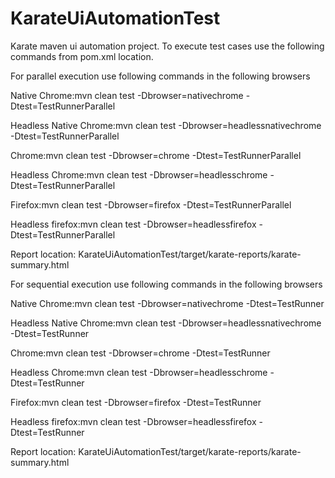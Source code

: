 # KarateUiAutomationTest

Karate maven ui automation project. To execute test cases use the following commands from pom.xml location.

For parallel execution use following commands in the following  browsers

Native Chrome:mvn clean test -Dbrowser=nativechrome -Dtest=TestRunnerParallel

Headless Native Chrome:mvn clean test -Dbrowser=headlessnativechrome -Dtest=TestRunnerParallel

Chrome:mvn clean test -Dbrowser=chrome -Dtest=TestRunnerParallel

Headless Chrome:mvn clean test -Dbrowser=headlesschrome -Dtest=TestRunnerParallel

Firefox:mvn clean test -Dbrowser=firefox -Dtest=TestRunnerParallel

Headless firefox:mvn clean test -Dbrowser=headlessfirefox -Dtest=TestRunnerParallel

Report location: KarateUiAutomationTest/target/karate-reports/karate-summary.html

For sequential execution use following commands in the following  browsers

Native Chrome:mvn clean test -Dbrowser=nativechrome -Dtest=TestRunner

Headless Native Chrome:mvn clean test -Dbrowser=headlessnativechrome -Dtest=TestRunner

Chrome:mvn clean test -Dbrowser=chrome -Dtest=TestRunner

Headless Chrome:mvn clean test -Dbrowser=headlesschrome -Dtest=TestRunner

Firefox:mvn clean test -Dbrowser=firefox -Dtest=TestRunner

Headless firefox:mvn clean test -Dbrowser=headlessfirefox -Dtest=TestRunner

Report location: KarateUiAutomationTest/target/karate-reports/karate-summary.html
